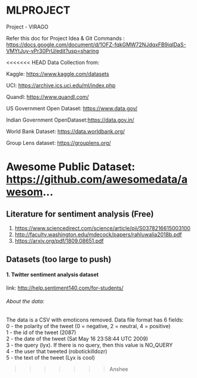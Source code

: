 # MLPROJECT
Project - VIRAGO

Refer this doc for Project Idea & Git Commands : https://docs.google.com/document/d/1OFZ-fqkGMW72NJdqxFB9iqIDaS-VMYtJuy-vPr30PrU/edit?usp=sharing

<<<<<<< HEAD
Data Collection from:

Kaggle: https://www.kaggle.com/datasets

UCI: https://archive.ics.uci.edu/ml/index.php

Quandl: https://www.quandl.com/

US Government Open Dataset: https://www.data.gov/

Indian Government OpenDataset:https://data.gov.in/

World Bank Dataset: https://data.worldbank.org/

Group Lens dataset: https://grouplens.org/

Awesome Public Dataset: https://github.com/awesomedata/awesom...
=======
## Literature for sentiment analysis (Free)
1. https://www.sciencedirect.com/science/article/pii/S0378216615003100
2. http://faculty.washington.edu/mdecock/papers/rahluwalia2018b.pdf
3. https://arxiv.org/pdf/1809.08651.pdf

## Datasets (too large to push)

#### 1. Twitter sentiment analysis dataset
link: http://help.sentiment140.com/for-students/
###### About the data:
The data is a CSV with emoticons removed. Data file format has 6 fields: <br />
0 - the polarity of the tweet (0 = negative, 2 = neutral, 4 = positive) <br />
1 - the id of the tweet (2087) <br />
2 - the date of the tweet (Sat May 16 23:58:44 UTC 2009) <br />
3 - the query (lyx). If there is no query, then this value is NO_QUERY <br />
4 - the user that tweeted (robotickilldozr) <br />
5 - the text of the tweet (Lyx is cool) <br />

>>>>>>> Anshee
